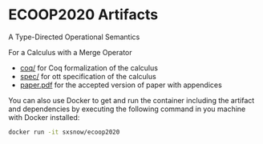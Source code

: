 # ECOOP2020 Artifacts

A Type-Directed Operational Semantics

For a Calculus with a Merge Operator

- [coq/](./coq) for Coq formalization of the calculus
- [spec/](./spec) for ott specification of the calculus
- [paper.pdf](./paper.pdf) for the accepted version of paper with appendices

You can also use Docker to get and run the container including the artifact and dependencies by
executing the following command in you machine with Docker installed:

   ```sh
   docker run -it sxsnow/ecoop2020
   ```
